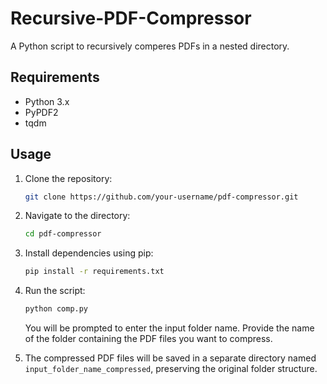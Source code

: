 # Recursive-PDF-Compressor
A Python script to recursively comperes PDFs in a nested directory. 

## Requirements
- Python 3.x
- PyPDF2
- tqdm

## Usage
1. Clone the repository:
    ```bash
    git clone https://github.com/your-username/pdf-compressor.git
    ```

2. Navigate to the directory:
    ```bash
    cd pdf-compressor
    ```

3. Install dependencies using pip:
    ```bash
    pip install -r requirements.txt
    ```

4. Run the script:
    ```bash
    python comp.py
    ```
    You will be prompted to enter the input folder name. Provide the name of the folder containing the PDF files you want to compress.

5. The compressed PDF files will be saved in a separate directory named `input_folder_name_compressed`, preserving the original folder structure.


